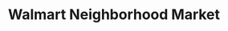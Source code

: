 ---
title: "Walmart Neighborhood Market"
url: /colorado-springs/walmart-neighborhood-market-north-murray-boulevard/
shop: Supermarkt
---